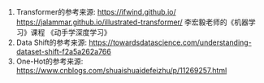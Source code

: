 1. Transformer的参考来源: https://ifwind.github.io/  
                        https://jalammar.github.io/illustrated-transformer/
                        李宏毅老师的《机器学习》课程
                        《动手学深度学习》
3. Data Shift的参考来源: https://towardsdatascience.com/understanding-dataset-shift-f2a5a262a766
4. One-Hot的参考来源: https://www.cnblogs.com/shuaishuaidefeizhu/p/11269257.html
